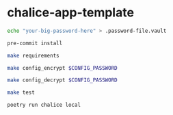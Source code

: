 # chalice-app-template

```bash
echo "your-big-password-here" > .password-file.vault
```

```bash
pre-commit install
```

```bash
make requirements
```

```bash
make config_encrypt $CONFIG_PASSWORD
```

```bash
make config_decrypt $CONFIG_PASSWORD
```

```bash
make test
```

```bash
poetry run chalice local
```
  
